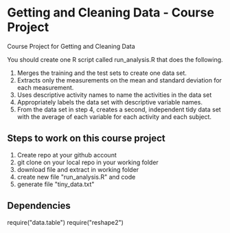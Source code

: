 # Getting and Cleaning Data - Course Project
Course Project for Getting and Cleaning Data


You should create one R script called run_analysis.R that does the following. 
1. Merges the training and the test sets to create one data set.
2. Extracts only the measurements on the mean and standard deviation for each measurement. 
3. Uses descriptive activity names to name the activities in the data set
4. Appropriately labels the data set with descriptive variable names. 
5. From the data set in step 4, creates a second, independent tidy data set with the average of each variable for each activity and each subject.



## Steps to work on this course project

1. Create repo at your github account
2. git clone on your local repo in your working folder
3. download file and extract in working folder
4. create new file "run_analysis.R" and code
5. generate file "tiny_data.txt"


## Dependencies 
require("data.table")
require("reshape2")